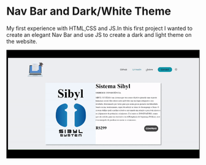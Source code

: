 # Nav Bar and Dark/White Theme
My first experience with HTML,CSS and JS.In this first project I wanted to create an elegant Nav Bar and use JS to create a dark and light theme on the website.  

<p align="center">
   <img widht="600" src="_src/_toREADME/gif_demo_DW.gif">
   </p>
  
